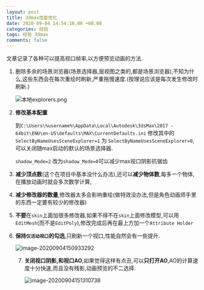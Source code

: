 ```yaml
---
layout: post
title: 3dmax性能优化
date: 2020-09-04 14:54:18.00 +08:00
categories: 经验
tags: 经验 3dmax
comments: false
---
```


文章记录了各种可以提高视口帧率,以方便预览动画的方法.

1. 删除多余的场景浏览器(场景选择器,层视图之类的,都是场景浏览器),不知为什么,这些东西会在每次重绘时刷新,严重拖慢速度.(按理说应该是每次发生修改时刷新.)

	![本地explorers.png]({{site.img}}images\large)

1. **修改基本配置**

	到`C:\Users\%username%\AppData\Local\Autodesk\3dsMax\2017 - 64bit\ENU\en-US\defaults\MAX\CurrentDefaults.ini` 修改其中的 `SelectByNameUsesSceneExplorer=1`  为  `SelectByNameUsesSceneExplorer=0`,可以关闭随max启动的默认的场景选择器.

	`shadow_Mode=2` 改为`shadow_Mode=0`可以减少max视口阴影抗锯齿

1. **减少顶点数**(这个在项目中基本没什么办法),还可以**减少物体数**,每多一个物体,在播放动画时就会多次数学计算,

1. **减少修改器的数量**,修改器太多会影响重绘(做特效没办法,但是角色动画师手里的东西一定要有较少的修改器)

1. **不要**在`skin`上面加很多修改器,如果不得不在`skin`上面修改模型,可以用`EditMesh`(而不是`EditPoly`),修改完成后再在最上方加一个`Attribute Holder`

1. **保持`仅活动视口`的勾选**,只刷新一个视口,性能自然会有一些提升.

   ![image-20200904150933292]({{site.img}}images\image-20200904150933292.png)

   7. **关闭视口阴影,和视口AO**,如果觉得这样有点丑,可以**只打开AO**,AO的计算速度十分快速,而且没有残影,动画预览的不二选择.

      ![image-20200904151310738]({{site.img}}images\image-20200904151310738.png)
